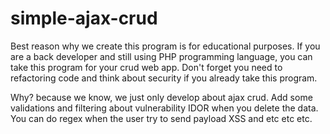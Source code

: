 # simple-ajax-crud
Best reason why we create this program is for educational purposes. If you are a back developer and still using PHP programming language, you can take this program for your crud web app. Don't forget you need to refactoring code and think about security if you already take this program.

Why? because we know, we just only develop about ajax crud. Add some validations and filtering about vulnerability IDOR when you delete the data. You can do regex when the user try to send payload XSS and etc etc etc. 
